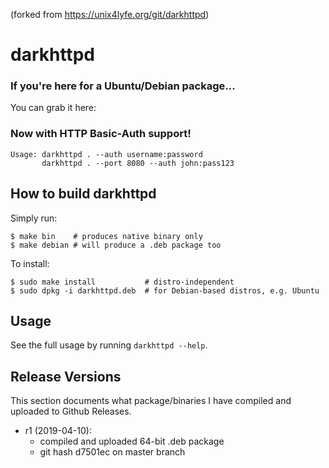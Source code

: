 (forked from https://unix4lyfe.org/git/darkhttpd)

# darkhttpd

### If you're here for a Ubuntu/Debian package...

You can grab it here: 

### Now with HTTP Basic-Auth support!

```
Usage: darkhttpd . --auth username:password
       darkhttpd . --port 8080 --auth john:pass123
```

## How to build darkhttpd

Simply run:
```console
$ make bin    # produces native binary only
$ make debian # will produce a .deb package too
```

To install:
```
$ sudo make install           # distro-independent
$ sudo dpkg -i darkhttpd.deb  # for Debian-based distros, e.g. Ubuntu
```

## Usage

See the full usage by running `darkhttpd --help`.

## Release Versions

This section documents what package/binaries I have compiled and uploaded to
Github Releases.

* r1 (2019-04-10):
  * compiled and uploaded 64-bit .deb package
  * git hash d7501ec on master branch
